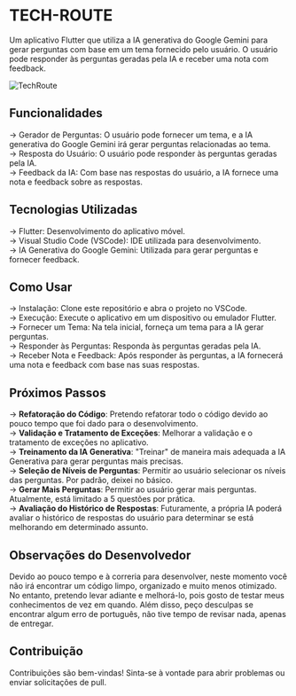 # TECH-ROUTE

Um aplicativo Flutter que utiliza a IA generativa do Google Gemini para gerar perguntas com base em um tema fornecido pelo usuário. O usuário pode responder às perguntas geradas pela IA e receber uma nota com feedback.

![TechRoute](https://github.com/RAShiguemoto/tech-route/assets/24597559/22d08dff-ba08-4744-9747-11aa04f2ea0a)

## Funcionalidades

-> Gerador de Perguntas: O usuário pode fornecer um tema, e a IA generativa do Google Gemini irá gerar perguntas relacionadas ao tema.  
-> Resposta do Usuário: O usuário pode responder às perguntas geradas pela IA.  
-> Feedback da IA: Com base nas respostas do usuário, a IA fornece uma nota e feedback sobre as respostas.

## Tecnologias Utilizadas

-> Flutter: Desenvolvimento do aplicativo móvel.  
-> Visual Studio Code (VSCode): IDE utilizada para desenvolvimento.  
-> IA Generativa do Google Gemini: Utilizada para gerar perguntas e fornecer feedback.

## Como Usar

-> Instalação: Clone este repositório e abra o projeto no VSCode.  
-> Execução: Execute o aplicativo em um dispositivo ou emulador Flutter.  
-> Fornecer um Tema: Na tela inicial, forneça um tema para a IA gerar perguntas.  
-> Responder às Perguntas: Responda às perguntas geradas pela IA.  
-> Receber Nota e Feedback: Após responder às perguntas, a IA fornecerá uma nota e feedback com base nas suas respostas.

## Próximos Passos

-> **Refatoração do Código**: Pretendo refatorar todo o código devido ao pouco tempo que foi dado para o desenvolvimento.  
-> **Validação e Tratamento de Exceções**: Melhorar a validação e o tratamento de exceções no aplicativo.  
-> **Treinamento da IA Generativa**: "Treinar" de maneira mais adequada a IA Generativa para gerar perguntas mais precisas.  
-> **Seleção de Níveis de Perguntas**: Permitir ao usuário selecionar os níveis das perguntas. Por padrão, deixei no básico.  
-> **Gerar Mais Perguntas**: Permitir ao usuário gerar mais perguntas. Atualmente, está limitado a 5 questões por prática.  
-> **Avaliação do Histórico de Respostas**: Futuramente, a própria IA poderá avaliar o histórico de respostas do usuário para determinar se está melhorando em determinado assunto.

## Observações do Desenvolvedor

Devido ao pouco tempo e à correria para desenvolver, neste momento você não irá encontrar um código limpo, organizado e muito menos otimizado. No entanto, pretendo levar adiante e melhorá-lo, pois gosto de testar meus conhecimentos de vez em quando. Além disso, peço desculpas se encontrar algum erro de português, não tive tempo de revisar nada, apenas de entregar.

## Contribuição

Contribuições são bem-vindas! Sinta-se à vontade para abrir problemas ou enviar solicitações de pull.


